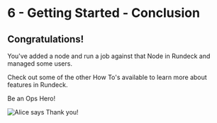 # 6 - Getting Started - Conclusion

## Congratulations!

You've added a node and run a job against that Node in Rundeck and managed some users.

Check out some of the other How To's available to learn more about features in Rundeck.

Be an Ops Hero!

![Alice says Thank you!](<https://www.rundeck.com/hubfs/alice-1.svg>)
